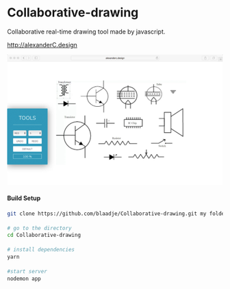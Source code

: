 # Collaborative-drawing

Collaborative real-time drawing tool made by javascript.

http://alexanderC.design

<img src="https://github.com/blaadje/Collaborative-drawing/blob/master/presentation.jpg" width="600" />

#### Build Setup

``` bash
git clone https://github.com/blaadje/Collaborative-drawing.git my folder

# go to the directory
cd Collaborative-drawing

# install dependencies
yarn

#start server
nodemon app

```
